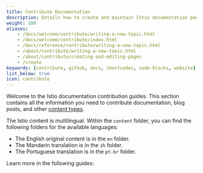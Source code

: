 ```yaml
---
title: Contribute Documentation
description: Details how to create and maintain Istio documentation pages.
weight: 100
aliases:
    - /docs/welcome/contribute/writing-a-new-topic.html
    - /docs/welcome/contribute/index.html
    - /docs/reference/contribute/writing-a-new-topic.html
    - /about/contribute/writing-a-new-topic.html
    - /about/contribute/creating-and-editing-pages
    - /create
keywords: [contribute, github, docs, shortcodes, code-blocks, website]
list_below: true
icon: contribute
---
```


Welcome to the Istio documentation contribution guides. This section contains
all the information you need to contribute documentation, blog posts, and other
[content types](/about/contribute/add-content/#content-types).

The Istio content is multilingual. Within the `content` folder, you can
find the following folders for the available languages:

- The English original content is in the `en` folder.
- The Mandarin translation is in the `zh` folder.
- The Portuguese translation is in the `pt-br` folder.

Learn more in the following guides:

